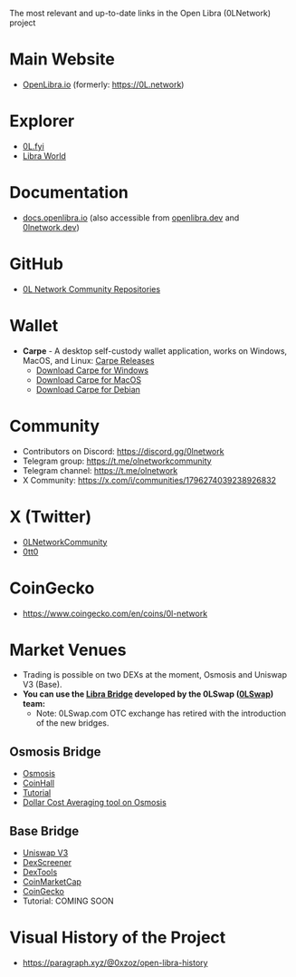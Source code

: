 The most relevant and up-to-date links in the Open Libra (0LNetwork) project

# Main Website
- [OpenLibra.io](https://openlibra.io) (formerly: https://0L.network)

# Explorer
- [0L.fyi](https://0l.fyi/)
- [Libra World](https://libra-world.vercel.app/order-book)

# Documentation
- [docs.openlibra.io](https://docs.openlibra.io) (also accessible from [openlibra.dev](https://openlibra.dev) and [0lnetwork.dev](https://0lnetwork.dev))

# GitHub
- [0L Network Community Repositories](https://github.com/0LNetworkCommunity)

# Wallet
- **Carpe** - A desktop self-custody wallet application, works on Windows, MacOS, and Linux: [Carpe Releases](https://github.com/0LNetworkCommunity/carpe/releases)
  - [Download Carpe for Windows](https://github.com/0LNetworkCommunity/carpe/releases/download/v1.0.11/carpe_1.0.11_x64_en-US.msi)
  - [Download Carpe for MacOS](https://github.com/0LNetworkCommunity/carpe/releases/download/v1.0.11/carpe_1.0.11_x64.dmg)
  - [Download Carpe for Debian](https://github.com/0LNetworkCommunity/carpe/releases/download/v1.0.11/carpe_1.0.11_amd64.deb)

# Community
- Contributors on Discord: https://discord.gg/0lnetwork
- Telegram group: https://t.me/olnetworkcommunity
- Telegram channel: https://t.me/olnetwork
- X Community: https://x.com/i/communities/1796274039238926832

# X (Twitter)
- [0LNetworkCommunity](https://x.com/0LNetwork)
- [0tt0](https://x.com/0x0tt0x0)

# CoinGecko
- https://www.coingecko.com/en/coins/0l-network

# Market Venues 
- Trading is possible on two DEXs at the moment, Osmosis and Uniswap V3 (Base).
- **You can use the [Libra Bridge](https://librabridge.com/) developed by the 0LSwap ([0LSwap](https://0lswap.com/)) team:**
  - Note: 0LSwap.com OTC exchange has retired with the introduction of the new bridges.

## Osmosis Bridge
- [Osmosis](https://app.osmosis.zone/?to=USDC&from=wLIBRA)
- [CoinHall](https://coinhall.org/osmosis/osmo1v5xc90l0qngwsp9s0dkvcxkfnmgcqrspxsw656wspvp67d6sc88s9aj2r8)
- [Tutorial](https://medium.com/@teisnilsson/how-to-use-the-libra-bridge-on-osmosis-ce316b45f686)
- [Dollar Cost Averaging tool on Osmosis](https://calculated.fi/)

## Base Bridge
- [Uniswap V3](https://app.uniswap.org/explore/pools/base/0x809E62A0Abe226853fFdB9E362AFbBbB870B59eb)
- [DexScreener](https://dexscreener.com/base/0x809e62a0abe226853ffdb9e362afbbbb870b59eb)
- [DexTools](https://www.dextools.io/app/en/base/pair-explorer/0x809e62a0abe226853ffdb9e362afbbbb870b59eb?t=1722286796997)
- [CoinMarketCap](https://coinmarketcap.com/dexscan/base/0x809e62a0abe226853ffdb9e362afbbbb870b59eb/)
- [CoinGecko](https://www.geckoterminal.com/base/pools/0x809e62a0abe226853ffdb9e362afbbbb870b59eb)
- Tutorial: COMING SOON

# Visual History of the Project
- https://paragraph.xyz/@0xzoz/open-libra-history
